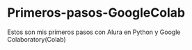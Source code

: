 # Primeros-pasos-GoogleColab
Estos son mis primeros pasos con Alura en Python y Google Colaboratory(Colab)
